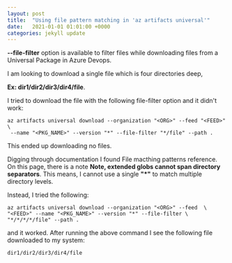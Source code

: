 ```yaml
---
layout: post
title:  "Using file pattern matching in 'az artifacts universal'"
date:   2021-01-01 01:01:00 +0000
categories: jekyll update
---
```


**\--file-filter** option is available to filter files while downloading files from a Universal Package in Azure Devops.

I am looking to download a single file which is four directories deep,

**Ex: dir1/dir2/dir3/dir4/file**.


I tried to download the file with the following file-filter option and it didn't work:
```
az artifacts universal download --organization "<ORG>" --feed "<FEED>" \
 --name "<PKG_NAME>" --version "*" --file-filter "*/file" --path . 

```
This ended up downloading no files.

Digging through documentation I found File macthing patterns reference. On this page, there is a note **Note, extended globs cannot span directory separators**. This means, I cannot use a single **"*"** to match multiple directory levels.


Instead, I tried the following:
```
az artifacts universal download --organization "<ORG>" --feed  \
"<FEED>" --name "<PKG_NAME>" --version "*" --file-filter \
"*/*/*/*/file" --path .
```

and it worked. After running the above command I see the following file downloaded to my system:
```
dir1/dir2/dir3/dir4/file
```
